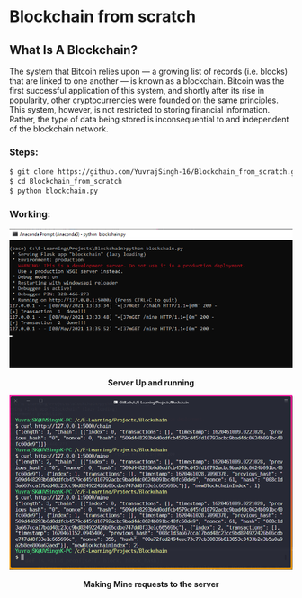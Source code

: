 # Blockchain from scratch

## What Is A Blockchain?
The system that Bitcoin relies upon — a growing list of records (i.e. blocks) that are linked to one another — is known as a blockchain. Bitcoin was the first successful application of this system, and shortly after its rise in popularity, other cryptocurrencies were founded on the same principles. This system, however, is not restricted to storing financial information. Rather, the type of data being stored is inconsequential to and independent of the blockchain network.


### Steps:
```bash
$ git clone https://github.com/YuvrajSingh-16/Blockchain_from_scratch.git
$ cd Blockchain_from_scratch
$ python blockchain.py
```

### Working:

![](Media/server.png)


<p align="center"><b>Server Up and running<b></p>



![](Media/mine_requests.png)


<p align="center"><b>Making Mine requests to the server<b></p>
